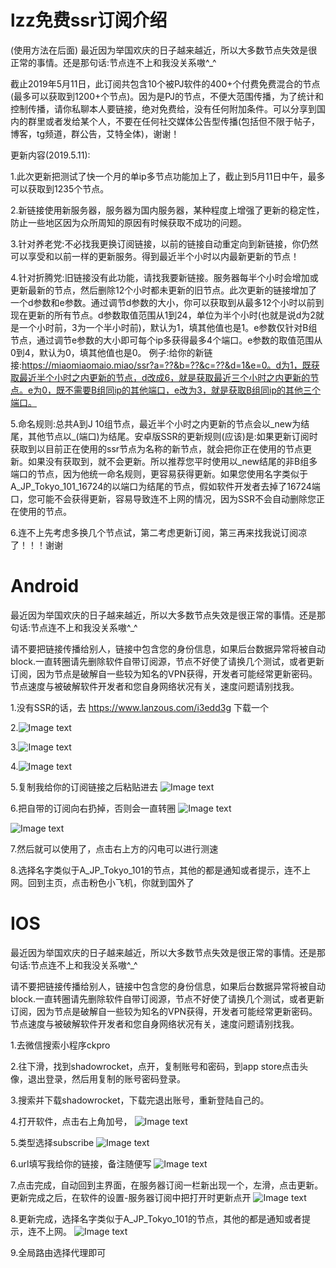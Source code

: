# lzz免费ssr订阅介绍
(使用方法在后面)
最近因为举国欢庆的日子越来越近，所以大多数节点失效是很正常的事情。还是那句话:节点连不上和我没关系嗷^_^

截止2019年5月11日，此订阅共包含10个被PJ软件的400+个付费免费混合的节点(最多可以获取到1200+个节点)。因为是PJ的节点，不便大范围传播，为了统计和控制传播，请你私聊本人要链接，绝对免费给，没有任何附加条件。可以分享到国内的群里或者发给某个人，不要在任何社交媒体公告型传播(包括但不限于帖子，博客，tg频道，群公告，艾特全体)，谢谢！

更新内容(2019.5.11):

1.此次更新把测试了快一个月的单ip多节点功能加上了，截止到5月11日中午，最多可以获取到1235个节点。

2.新链接使用新服务器，服务器为国内服务器，某种程度上增强了更新的稳定性，防止一些地区因为众所周知的原因有时候获取不成功的问题。

3.针对养老党:不必找我更换订阅链接，以前的链接自动重定向到新链接，你仍然可以享受和以前一样的更新服务。得到最近半个小时以内最新更新的节点！

4.针对折腾党:旧链接没有此功能，请找我要新链接。服务器每半个小时会增加或更新最新的节点，然后删除12个小时都未更新的旧节点。此次更新的链接增加了一个d参数和e参数。通过调节d参数的大小，你可以获取到从最多12个小时以前到现在更新的所有节点。d参数取值范围从1到24，单位为半个小时(也就是说d为2就是一个小时前，3为一个半小时前)，默认为1，填其他值也是1。e参数仅针对B组节点，通过调节e参数的大小即可每个ip多获得最多4个端口。e参数的取值范围从0到4，默认为0，填其他值也是0。
例子:给你的新链接:https://miaomiaomaio.miao/ssr?a=??&b=??&c=??&d=1&e=0。d为1，既获取最近半个小时之内更新的节点，d改成6，就是获取最近三个小时之内更新的节点。e为0，既不需要B组同ip的其他端口，e改为3，就是获取B组同ip的其他三个端口。

5.命名规则:总共A到J 10组节点，最近半个小时之内更新的节点会以_new为结尾，其他节点以_(端口)为结尾。安卓版SSR的更新规则(应该)是:如果更新订阅时获取到以目前正在使用的ssr节点为名称的新节点，就会把你正在使用的节点更新。如果没有获取到，就不会更新。所以推荐您平时使用以_new结尾的非B组多端口的节点，因为他统一命名规则，更容易获得更新。如果您使用名字类似于A_JP_Tokyo_101_16724的以端口为结尾的节点，假如软件开发者去掉了16724端口，您可能不会获得更新，容易导致连不上网的情况，因为SSR不会自动删除您正在使用的节点。

6.连不上先考虑多换几个节点试，第二考虑更新订阅，第三再来找我说订阅凉了！！！谢谢

#  Android

最近因为举国欢庆的日子越来越近，所以大多数节点失效是很正常的事情。还是那句话:节点连不上和我没关系嗷^_^

请不要把链接传播给别人，链接中包含您的身份信息，如果后台数据异常将被自动block.一直转圈请先删除软件自带订阅源，节点不好使了请换几个测试，或者更新订阅，因为节点是破解自一些较为知名的VPN获得，开发者可能经常更新密码。节点速度与被破解软件开发者和您自身网络状况有关，速度问题请别找我。

1.没有SSR的话，去 https://www.lanzous.com/i3edd3g 下载一个

2.![Image text](https://images-cdn.shimo.im/0EU0v2N7YBwKx9I6/IMG_20190312_083536.jpg)

3.![Image text](https://images-cdn.shimo.im/ZgYcEnqghdcjeyji/IMG_20190312_083637.jpg)

4.![Image text](https://images-cdn.shimo.im/89D2369HQPERFFhG/IMG_20190312_083739.jpg)

5.复制我给你的订阅链接之后粘贴进去
![Image text](https://images-cdn.shimo.im/4E36aMoTzs4030S1/IMG_20190314_154932.jpg)

6.把自带的订阅向右扔掉，否则会一直转圈
![Image text](https://images-cdn.shimo.im/RDYwe24au54AB9Uf/IMG_20190314_155120.jpg)

![Image text](https://images-cdn.shimo.im/0HYeyOw8BQIjv2ZY/IMG_20190314_155315.jpg)

7.然后就可以使用了，点击右上方的闪电可以进行测速

8.选择名字类似于A_JP_Tokyo_101的节点，其他的都是通知或者提示，连不上网。回到主页，点击粉色小飞机，你就到国外了

#  IOS

最近因为举国欢庆的日子越来越近，所以大多数节点失效是很正常的事情。还是那句话:节点连不上和我没关系嗷^_^

请不要把链接传播给别人，链接中包含您的身份信息，如果后台数据异常将被自动block.一直转圈请先删除软件自带订阅源，节点不好使了请换几个测试，或者更新订阅，因为节点是破解自一些较为知名的VPN获得，开发者可能经常更新密码。节点速度与被破解软件开发者和您自身网络状况有关，速度问题请别找我。

1.去微信搜索小程序ckpro

2.往下滑，找到shadowrocket，点开，复制账号和密码，到app store点击头像，退出登录，然后用复制的账号密码登录。

3.搜索并下载shadowrocket，下载完退出账号，重新登陆自己的。

4.打开软件，点击右上角加号，
![Image text](https://images.smcdn.cn/x8HRHv1lBvQsfyQC/_37ea2ce2436645bd.png)

5.类型选择subscribe
![Image text](https://images.smcdn.cn/1ASs8m0QKeQX8tHp/7170cdfca86d2513.png)

6.url填写我给你的链接，备注随便写
![Image text](https://images.smcdn.cn/jMJn2CgC1kA8RrvJ/_506a58b9897f72b5.png)

7.点击完成，自动回到主界面，在服务器订阅一栏新出现一个，左滑，点击更新。更新完成之后，在软件的设置-服务器订阅中把打开时更新点开
![Image text](https://images.smcdn.cn/OY6SqcoMxM0NmPql/5b7e839cf5ea2269.png)

8.更新完成，选择名字类似于A_JP_Tokyo_101的节点，其他的都是通知或者提示，连不上网。
![Image text](https://images.smcdn.cn/ovOnJ6ZMoggua5UC/_18101b0d96837e72.png)

9.全局路由选择代理即可
